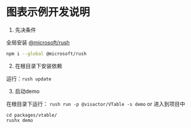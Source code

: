 # 图表示例开发说明

1. 先决条件

全局安装 [@microsoft/rush](https://rushjs.io/pages/intro/get_started/)

```bash
npm i --global @microsoft/rush
```

2. 在根目录下安装依赖

运行：`rush update`

3. 启动demo
   
在根目录下运行：
`rush run -p @visactor/VTable -s demo`
or 进入到项目中
```shell
cd packages/vtable/
rushx demo
```